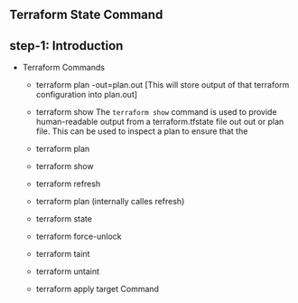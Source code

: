 ## Terraform State Command
## step-1: Introduction 
- Terraform Commands
  - terraform plan  -out=plan.out [This will store output of that terraform configuration into plan.out]

  - terraform show The `terraform show` command is used to provide human-readable output from a terraform.tfstate file out out or plan file. This can be used to inspect a plan to ensure that the
  
  - terraform plan
  - terraform show
  - terraform refresh 
  - terraform plan (internally calles refresh)
  - terraform state
  - terraform force-unlock
  - terraform taint
  - terraform untaint
  - terraform apply target Command
  